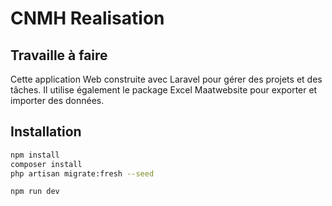 # CNMH Realisation
## Travaille à faire
Cette application Web construite avec Laravel pour gérer des projets et des tâches. Il utilise également le package Excel Maatwebsite pour exporter et importer des données.





## Installation 

```bash
npm install
composer install
php artisan migrate:fresh --seed

npm run dev
```


